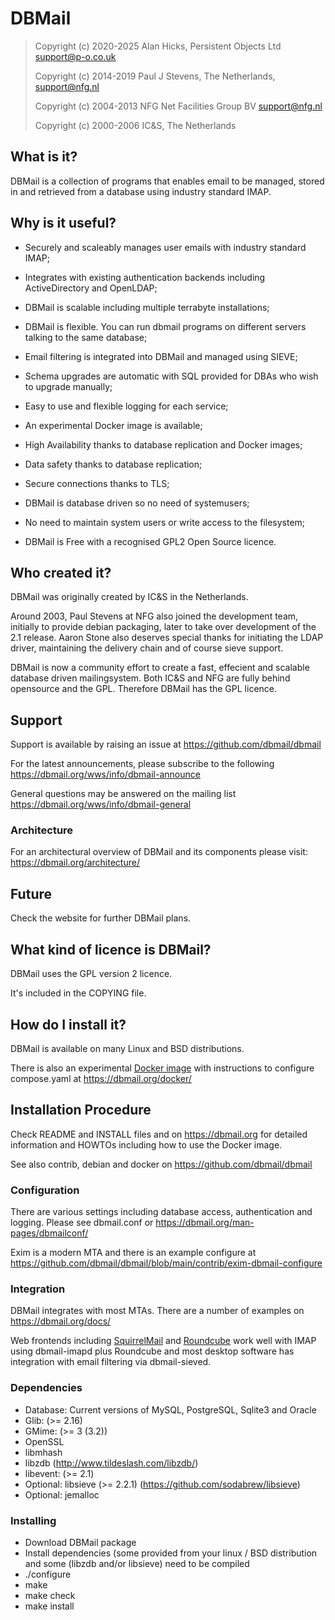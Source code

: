# DBMail

> Copyright (c) 2020-2025 Alan Hicks, Persistent Objects Ltd support@p-o.co.uk
>
> Copyright (c) 2014-2019 Paul J Stevens, The Netherlands, support@nfg.nl
>
> Copyright (c) 2004-2013 NFG Net Facilities Group BV support@nfg.nl
>
> Copyright (c) 2000-2006 IC&S, The Netherlands

## What is it?

DBMail is a collection of programs that enables email to be managed, stored in
and retrieved from a database using industry standard IMAP.

## Why is it useful?

- Securely and scaleably manages user emails with industry standard IMAP;

- Integrates with existing authentication backends including ActiveDirectory
  and OpenLDAP;

- DBMail is scalable including multiple terrabyte installations;

- DBMail is flexible. You can run dbmail programs on different servers talking
  to the same database;

- Email filtering is integrated into DBMail and managed using SIEVE;

- Schema upgrades are automatic with SQL provided for DBAs who wish to upgrade
  manually;

- Easy to use and flexible logging for each service;

- An experimental Docker image is available;

- High Availability thanks to database replication and Docker images;

- Data safety thanks to database replication;

- Secure connections thanks to TLS;

- DBMail is database driven so no need of systemusers;

- No need to maintain system users or write access to the filesystem;

- DBMail is Free with a recognised GPL2 Open Source licence.

## Who created it?

DBMail was originally created by IC&S in the Netherlands.

Around 2003, Paul Stevens at NFG also joined the development team, initially to
provide debian packaging, later to take over development of the 2.1 release.
Aaron Stone also deserves special thanks for initiating the LDAP driver,
maintaining the delivery chain and of course sieve support.

DBMail is now a community effort to create a fast, effecient and scalable
database driven mailingsystem. Both IC&S and NFG are fully behind opensource
and the GPL. Therefore DBMail has the GPL licence.

## Support

Support is available by raising an issue at https://github.com/dbmail/dbmail

For the latest announcements, please subscribe to the following
https://dbmail.org/wws/info/dbmail-announce

General questions may be answered on the mailing list
https://dbmail.org/wws/info/dbmail-general

### Architecture

For an architectural overview of DBMail and its components please visit:
https://dbmail.org/architecture/

## Future

Check the website for further DBMail plans.

## What kind of licence is DBMail?

DBMail uses the GPL version 2 licence. 

It's included in the COPYING file.

## How do I install it?

DBMail is available on many Linux and BSD distributions.

There is also an experimental
[Docker image](https://hub.docker.com/r/alanhicks/dbmail)
with instructions to configure compose.yaml at
https://dbmail.org/docker/

## Installation Procedure

Check README and INSTALL files and on https://dbmail.org for detailed
information and HOWTOs including how to use the Docker image.

See also contrib, debian and docker on https://github.com/dbmail/dbmail

### Configuration

There are various settings including database access, authentication and
logging. Please see dbmail.conf or https://dbmail.org/man-pages/dbmailconf/

Exim is a modern MTA and there is an example configure at
https://github.com/dbmail/dbmail/blob/main/contrib/exim-dbmail-configure

### Integration

DBMail integrates with most MTAs. There are a number of examples on
https://dbmail.org/docs/

Web frontends including [SquirrelMail](https://squirrelmail.org/) and
[Roundcube](https://roundcube.net/) work well with IMAP using dbmail-imapd
plus Roundcube and most desktop software has integration with email filtering
via dbmail-sieved.

### Dependencies

* Database: Current versions of MySQL, PostgreSQL, Sqlite3 and Oracle
* Glib: (>= 2.16)
* GMime: (>= 3 (3.2))
* OpenSSL
* libmhash
* libzdb (http://www.tildeslash.com/libzdb/)
* libevent: (>= 2.1)
* Optional: libsieve (>= 2.2.1) (https://github.com/sodabrew/libsieve)
* Optional: jemalloc

### Installing

* Download DBMail package
* Install dependencies (some provided from your linux / BSD distribution and
  some (libzdb and/or libsieve) need to be compiled
* ./configure
* make 
* make check
* make install

